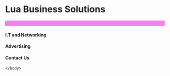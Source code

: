 <!DOCTYPE html>
<html>
    <head>
        <title> Lua Business </title>
        <meta name="description" content="business,services,networking">
        <meta name="keywords" content="printing,advertising,it,networking">
        <meta name="author" content"lua">
        <meta charset="UTF-8">
        <link rel="stylesheet" type="text/css" href="stylesheet.css">
    </head>
    <body>
        <h1> Lua Business Solutions</h1>
        <marquee bgcolor="violet" font-size="20px" font-color="yellow" direction="right" scrollamount="6" width="100% height+"20">    Your Business is our Priority
    Lua Business Solutions </marquee>
        <div id="One">
            <h4> I.T and Networking </h4>
        </div>
        <div id="Two">
            <h4> Advertising </h4>
        </div>
        <div id="Three">
            <h4> Contact Us </h4>
        </div>

    
    
    
    </body>
